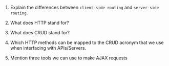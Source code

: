 1.  Explain the differences between `client-side routing` and `server-side routing`.



2.  What does HTTP stand for?




3.  What does CRUD stand for?




4.  Which HTTP methods can be mapped to the CRUD acronym that we use when interfacing with APIs/Servers.




5.  Mention three tools we can use to make AJAX requests